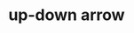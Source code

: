 ---
layout: smileys&emotion
title: up-down arrow
emoji: up_down_arrow
permalink: ↕.html
image: assets/img/3moji/up_down_arrow.png
---